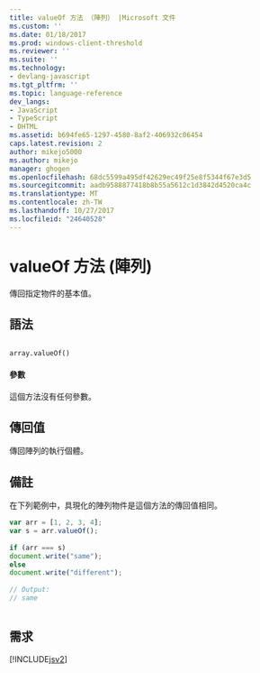 ```yaml
---
title: valueOf 方法 （陣列） |Microsoft 文件
ms.custom: ''
ms.date: 01/18/2017
ms.prod: windows-client-threshold
ms.reviewer: ''
ms.suite: ''
ms.technology:
- devlang-javascript
ms.tgt_pltfrm: ''
ms.topic: language-reference
dev_langs:
- JavaScript
- TypeScript
- DHTML
ms.assetid: b694fe65-1297-4580-8af2-406932c06454
caps.latest.revision: 2
author: mikejo5000
ms.author: mikejo
manager: ghogen
ms.openlocfilehash: 68dc5599a495df42629ec49f25e8f5344f67e3d5
ms.sourcegitcommit: aadb9588877418b8b55a5612c1d3842d4520ca4c
ms.translationtype: MT
ms.contentlocale: zh-TW
ms.lasthandoff: 10/27/2017
ms.locfileid: "24640528"
---
```

# <a name="valueof-method-array"></a>valueOf 方法 (陣列)
傳回指定物件的基本值。  
  
## <a name="syntax"></a>語法  
  
```  
  
array.valueOf()  
```  
  
#### <a name="parameters"></a>參數  
 這個方法沒有任何參數。  
  
## <a name="return-value"></a>傳回值  
 傳回陣列的執行個體。  
  
## <a name="remarks"></a>備註  
 在下列範例中，具現化的陣列物件是這個方法的傳回值相同。  
  
```JavaScript  
var arr = [1, 2, 3, 4];  
var s = arr.valueOf();  
  
if (arr === s)  
document.write("same");  
else  
document.write("different");  
  
// Output:  
// same  
  
```  
  
## <a name="requirements"></a>需求  
 [!INCLUDE[jsv2](../../javascript/reference/includes/jsv2-md.md)]